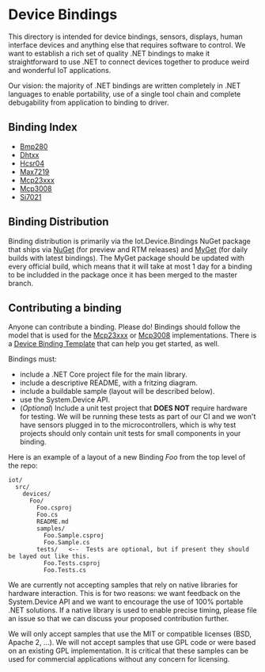 # Device Bindings

This directory is intended for device bindings, sensors, displays, human interface devices and anything else that requires software to control. We want to establish a rich set of quality .NET bindings to make it  straightforward to use .NET to connect devices together to produce weird and wonderful IoT applications.

Our vision: the majority of .NET bindings are written completely in .NET languages to enable portability, use of a single tool chain and complete debugability from application to binding to driver.

## Binding Index

* [Bmp280](Bmp280/README.md)
* [Dhtxx](Dhtxx/README.md)
* [Hcsr04](Hcsr04/README.md)
* [Max7219](Max7219/README.md)
* [Mcp23xxx](Mcp23xxx/README.md)
* [Mcp3008](Mcp3008/README.md)
* [Si7021](Si7021/README.md)

## Binding Distribution

Binding distribution is primarily via the Iot.Device.Bindings NuGet package that ships via [NuGet](https://www.nuget.org/packages/Iot.Device.Bindings) (for preview and RTM releases) and [MyGet](https://dotnet.myget.org/feed/dotnet-core/package/nuget/Iot.Device.Bindings) (for daily builds with latest bindings). The MyGet package should be updated with every official build, which means that it will take at most 1 day for a binding to be includded in the package once it has been merged to the master branch.

## Contributing a binding

Anyone can contribute a binding. Please do! Bindings should follow the model that is used for the [Mcp23xxx](Mcp23xxx/README.md) or [Mcp3008](Mcp3008/README.md) implementations.  There is a [Device Binding Template](../../tools/templates/DeviceBindingTemplate/README.md) that can help you get started, as well.

Bindings must:

* include a .NET Core project file for the main library.
* include a descriptive README, with a fritzing diagram.
* include a buildable sample (layout will be described below).
* use the System.Device API.
* (*Optional*) Include a unit test project that **DOES NOT** require hardware for testing. We will be running these tests as part of our CI and we won't have sensors plugged in to the microcontrollers, which is why test projects should only contain unit tests for small components in your binding.

Here is an example of a layout of a new Binding *Foo* from the top level of the repo:

```
iot/
  src/
    devices/
      Foo/
        Foo.csproj
        Foo.cs
        README.md
        samples/
          Foo.Sample.csproj
          Foo.Sample.cs
        tests/   <--  Tests are optional, but if present they should be layed out like this.
          Foo.Tests.csproj
          Foo.Tests.cs
```

We are currently not accepting samples that rely on native libraries for hardware interaction. This is for two reasons: we want feedback on the System.Device API and we want to encourage the use of 100% portable .NET solutions. If a native library is used to enable precise timing, please file an issue so that we can discuss your proposed contribution further.

We will only accept samples that use the MIT or compatible licenses (BSD, Apache 2, ...). We will not accept samples that use GPL code or were based on an existing GPL implementation. It is critical that these samples can be used for commercial applications without any concern for licensing.
